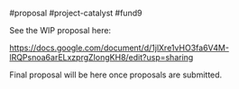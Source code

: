 #proposal #project-catalyst  #fund9 

See the WIP proposal here:

https://docs.google.com/document/d/1jlXre1vHO3fa6V4M-lRQPsnoa6arELxzprgZIongKH8/edit?usp=sharing

Final proposal will be here once proposals are submitted.

